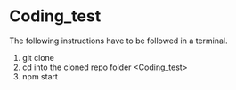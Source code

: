 # Coding_test

The following instructions have to be followed in a terminal.
1) git clone <repo link>
2) cd into the cloned repo folder <Coding_test>
3) npm start
